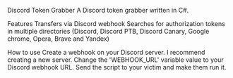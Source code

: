 Discord Token Grabber
A Discord token grabber written in C#.



Features
Transfers via Discord webhook
Searches for authorization tokens in multiple directories (Discord, Discord PTB, Discord Canary, Google chrome, Opera, Brave and Yandex)


How to use
Create a webhook on your Discord server. I recommend creating a new server.
Change the 'WEBHOOK_URL' variable value to your Discord webhook URL.
Send the script to your victim and make them run it.

